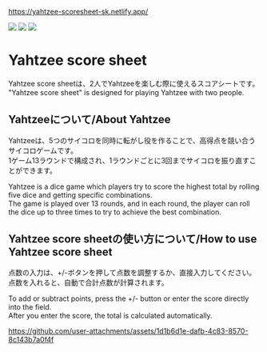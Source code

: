 https://yahtzee-scoresheet-sk.netlify.app/  

<img src="https://img.shields.io/badge/Javascript-276DC3.svg?logo=javascript&style=flat"> <img src="https://img.shields.io/badge/-HTML5-333.svg?logo=html5&style=flat"> <img src="https://img.shields.io/badge/-CSS3-1572B6.svg?logo=css3&style=flat">

# Yahtzee score sheet
Yahtzee score sheetは、2人でYahtzeeを楽しむ際に使えるスコアシートです。  
"Yahtzee score sheet" is designed for playing Yahtzee with two people.


## Yahtzeeについて/About Yahtzee
Yahtzeeは、5つのサイコロを同時に転がし役を作ることで、高得点を競い合うサイコロゲームです。  
1ゲーム13ラウンドで構成され、1ラウンドごとに3回までサイコロを振り直すことができます。  

Yahtzee is a dice game which players try to score the highest total by rolling five dice and getting specific combinations.  
The game is played over 13 rounds, and in each round, the player can roll the dice up to three times to try to achieve the best combination.  


## Yahtzee score sheetの使い方について/How to use Yahtzee score sheet
点数の入力は、+/-ボタンを押して点数を調整するか、直接入力してください。  
点数を入れると、自動で合計点数が計算されます。

To add or subtract points, press the +/- button or enter the score directly into the field.  
After you enter the score, the total is calculated automatically.  


https://github.com/user-attachments/assets/1d1b6d1e-dafb-4c83-8570-8c143b7a0f4f
